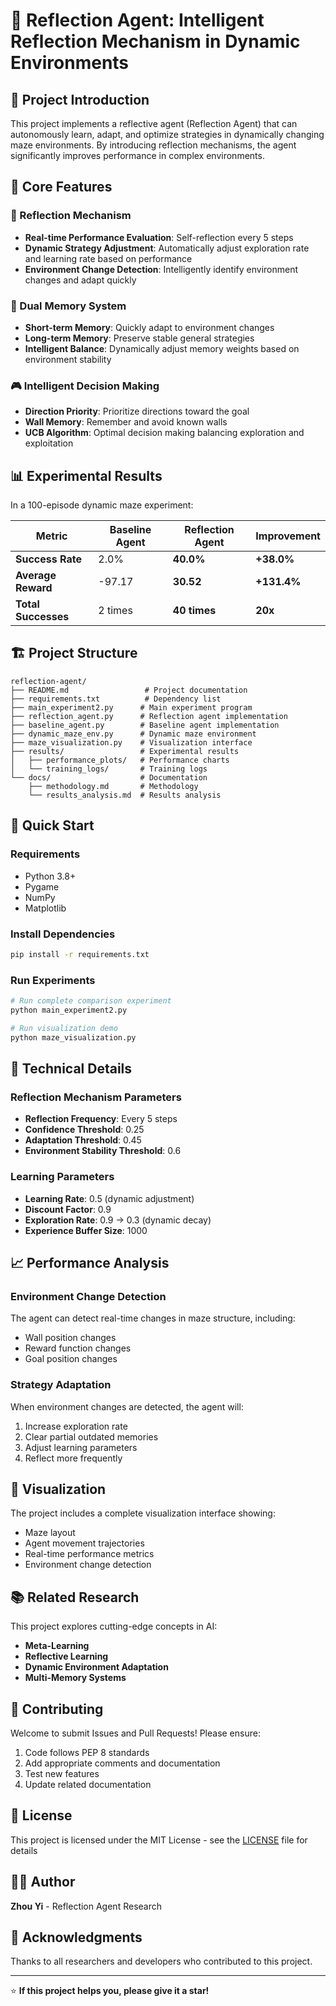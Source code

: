 # 🧠 Reflection Agent: Intelligent Reflection Mechanism in Dynamic Environments

## 📖 Project Introduction

This project implements a reflective agent (Reflection Agent) that can autonomously learn, adapt, and optimize strategies in dynamically changing maze environments. By introducing reflection mechanisms, the agent significantly improves performance in complex environments.

## 🎯 Core Features

### 🔄 Reflection Mechanism
- **Real-time Performance Evaluation**: Self-reflection every 5 steps
- **Dynamic Strategy Adjustment**: Automatically adjust exploration rate and learning rate based on performance
- **Environment Change Detection**: Intelligently identify environment changes and adapt quickly

### 🧠 Dual Memory System
- **Short-term Memory**: Quickly adapt to environment changes
- **Long-term Memory**: Preserve stable general strategies
- **Intelligent Balance**: Dynamically adjust memory weights based on environment stability

### 🎮 Intelligent Decision Making
- **Direction Priority**: Prioritize directions toward the goal
- **Wall Memory**: Remember and avoid known walls
- **UCB Algorithm**: Optimal decision making balancing exploration and exploitation

## 📊 Experimental Results

In a 100-episode dynamic maze experiment:

| Metric | Baseline Agent | Reflection Agent | Improvement |
|--------|----------------|------------------|-------------|
| **Success Rate** | 2.0% | **40.0%** | **+38.0%** |
| **Average Reward** | -97.17 | **30.52** | **+131.4%** |
| **Total Successes** | 2 times | **40 times** | **20x** |

## 🏗️ Project Structure

```
reflection-agent/
├── README.md                 # Project documentation
├── requirements.txt          # Dependency list
├── main_experiment2.py      # Main experiment program
├── reflection_agent.py      # Reflection agent implementation
├── baseline_agent.py        # Baseline agent implementation
├── dynamic_maze_env.py      # Dynamic maze environment
├── maze_visualization.py    # Visualization interface
├── results/                 # Experimental results
│   ├── performance_plots/   # Performance charts
│   └── training_logs/       # Training logs
└── docs/                    # Documentation
    ├── methodology.md       # Methodology
    └── results_analysis.md  # Results analysis
```

## 🚀 Quick Start

### Requirements
- Python 3.8+
- Pygame
- NumPy
- Matplotlib

### Install Dependencies
```bash
pip install -r requirements.txt
```

### Run Experiments
```bash
# Run complete comparison experiment
python main_experiment2.py

# Run visualization demo
python maze_visualization.py
```

## 🔬 Technical Details

### Reflection Mechanism Parameters
- **Reflection Frequency**: Every 5 steps
- **Confidence Threshold**: 0.25
- **Adaptation Threshold**: 0.45
- **Environment Stability Threshold**: 0.6

### Learning Parameters
- **Learning Rate**: 0.5 (dynamic adjustment)
- **Discount Factor**: 0.9
- **Exploration Rate**: 0.9 → 0.3 (dynamic decay)
- **Experience Buffer Size**: 1000

## 📈 Performance Analysis

### Environment Change Detection
The agent can detect real-time changes in maze structure, including:
- Wall position changes
- Reward function changes
- Goal position changes

### Strategy Adaptation
When environment changes are detected, the agent will:
1. Increase exploration rate
2. Clear partial outdated memories
3. Adjust learning parameters
4. Reflect more frequently

## 🎨 Visualization

The project includes a complete visualization interface showing:
- Maze layout
- Agent movement trajectories
- Real-time performance metrics
- Environment change detection

## 📚 Related Research

This project explores cutting-edge concepts in AI:
- **Meta-Learning**
- **Reflective Learning**
- **Dynamic Environment Adaptation**
- **Multi-Memory Systems**

## 🤝 Contributing

Welcome to submit Issues and Pull Requests! Please ensure:
1. Code follows PEP 8 standards
2. Add appropriate comments and documentation
3. Test new features
4. Update related documentation

## 📄 License

This project is licensed under the MIT License - see the [LICENSE](LICENSE) file for details

## 👨‍💻 Author

**Zhou Yi** - Reflection Agent Research

## 🙏 Acknowledgments

Thanks to all researchers and developers who contributed to this project.

---

⭐ **If this project helps you, please give it a star!**
